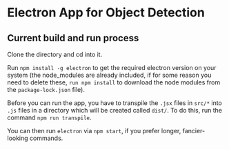# Electron App for Object Detection

## Current build and run process

Clone the directory and cd into it.

Run `npm install -g electron` to get the required electron version on your system (the node_modules are already included, if for some reason you need to delete these, `run npm install` to download the node modules from the `package-lock.json` file).

Before you can run the app, you have to transpile the `.jsx` files in `src/*` into `.js` files in a directory which will be created called `dist/`. To do this, run the command `npm run transpile`.

You can then run `electron` via `npm start`, if you prefer longer, fancier-looking commands.
